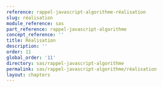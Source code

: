 ```yaml
---
reference: rappel-javascript-algorithme-réalisation
slug: réalisation
module_reference: sas
part_reference: rappel-javascript-algorithme
concept_reference: ''
title: Réalisation
description: ''
order: 11
global_order: '11'
directory: sas/rappel-javascript-algorithme
permalink: sas/rappel-javascript-algorithme/réalisation
layout: chapters
---
```

